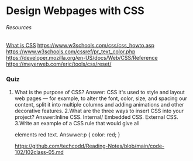 # Design Webpages with CSS

###### Resources 
[What is CSS](https://developer.mozilla.org/en-US/docs/Learn/CSS/First_steps/What_is_CSS)
https://www.w3schools.com/css/css_howto.asp
https://www.w3schools.com/cssref/pr_text_color.php
https://developer.mozilla.org/en-US/docs/Web/CSS/Reference
https://meyerweb.com/eric/tools/css/reset/


### Quiz
1. What is the purpose of CSS?
Answer: CSS it's used to style and layout web pages — for example, to alter the font, color, size, and spacing our content, split it into multiple columns and adding animations and other decorative features.
2.What are the three ways to insert CSS into your project?
Answer:Inline CSS.
Internal/ Embedded CSS.
External CSS.
3.Write an example of a CSS rule that would give all <p> elements red text.
Answwer:p {
           color: red;
           }

   https://github.com/techcodd/Reading-Notes/blob/main/code-102/102class-05.md        
